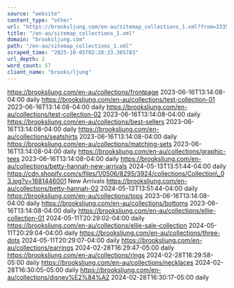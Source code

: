```yaml
---
source: "website"
content_type: "other"
url: "https://brooksljung.com/en-au/sitemap_collections_1.xml?from=233576366276&to=295141867716"
title: "/en-au/sitemap_collections_1.xml"
domain: "brooksljung.com"
path: "/en-au/sitemap_collections_1.xml"
scraped_time: "2025-10-05T02:28:33.305783"
url_depth: 2
word_count: 57
client_name: "brooks/ljung"
---
```


https://brooksljung.com/en-au/collections/frontpage 2023-06-16T13:14:08-04:00 daily https://brooksljung.com/en-au/collections/test-collection-01 2023-06-16T13:14:08-04:00 daily https://brooksljung.com/en-au/collections/test-collection-02 2023-06-16T13:14:08-04:00 daily https://brooksljung.com/en-au/collections/best-sellers 2023-06-16T13:14:08-04:00 daily https://brooksljung.com/en-au/collections/seatshirts 2023-06-16T13:14:08-04:00 daily https://brooksljung.com/en-au/collections/matching-sets 2023-06-16T13:14:08-04:00 daily https://brooksljung.com/en-au/collections/graphic-tees 2023-06-16T13:14:08-04:00 daily https://brooksljung.com/en-au/collections/betty-hannah-new-arrivals 2024-05-13T13:51:44-04:00 daily https://cdn.shopify.com/s/files/1/0506/8295/3924/collections/Collection\_03.jpg?v=1681446001 New Arrivals https://brooksljung.com/en-au/collections/betty-hannah-02 2024-05-13T13:51:44-04:00 daily https://brooksljung.com/en-au/collections/tops 2023-06-16T13:14:08-04:00 daily https://brooksljung.com/en-au/collections/bottoms 2023-06-16T13:14:08-04:00 daily https://brooksljung.com/en-au/collections/ellie-collection-01 2024-05-11T20:29:02-04:00 daily https://brooksljung.com/en-au/collections/ellie-sale-collection 2024-05-11T20:29:04-04:00 daily https://brooksljung.com/en-au/collections/three-dots 2024-05-11T20:29:07-04:00 daily https://brooksljung.com/en-au/collections/earrings 2024-02-28T16:29:47-05:00 daily https://brooksljung.com/en-au/collections/rings 2024-02-28T16:29:58-05:00 daily https://brooksljung.com/en-au/collections/necklaces 2024-02-28T16:30:05-05:00 daily https://brooksljung.com/en-au/collections/disney%E2%84%A2 2024-02-28T16:30:17-05:00 daily